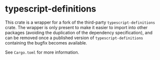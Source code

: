 # typescript-definitions

This crate is a wrapper for a fork of the third-party `typescript-definitions`
crate. The wrapper is only present to make it easier to import into other
packages (avoiding the duplication of the dependency specification),
and can be removed once a published version of `typescript-definitions`
containing the bugfix becomes available.

See `Cargo.toml` for more information.
